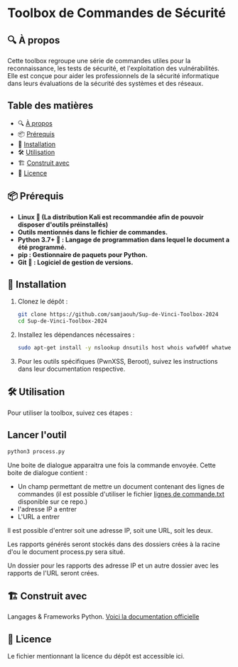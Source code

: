 # Toolbox de Commandes de Sécurité

## 🔍 À propos

Cette toolbox regroupe une série de commandes utiles pour la reconnaissance, les tests de sécurité, et l'exploitation des vulnérabilités. Elle est conçue pour aider les professionnels de la sécurité informatique dans leurs évaluations de la sécurité des systèmes et des réseaux.

## Table des matières

- 🔍 [À propos](#à-propos)
- 📦 [Prérequis](#prérequis)
- 🚀 [Installation](#installation)
- 🛠️ [Utilisation](#utilisation)
- 🏗️ [Construit avec](#construit-avec)
- 📝 [Licence](#licence)

## 📦 Prérequis

- **Linux 🐧 (La distribution Kali est recommandée afin de pouvoir disposer d'outils préinstallés)**
- **Outils mentionnés dans le fichier de commandes.**
- **Python 3.7+ 🐍 : Langage de programmation dans lequel le document a été programmé.**
- **pip : Gestionnaire de paquets pour Python.**
- **Git 🐙 : Logiciel de gestion de versions.**

## 🚀 Installation

1. Clonez le dépôt :
    ```bash
    git clone https://github.com/samjaouh/Sup-de-Vinci-Toolbox-2024
    cd Sup-de-Vinci-Toolbox-2024
    ```

2. Installez les dépendances nécessaires :
    ```bash
    sudo apt-get install -y nslookup dnsutils host whois wafw00f whatweb dnsrecon fping traceroute testssl sslscan sslyze nmap spiderfoot nikto httrack curl wapiti theHarvester gobuster sublist3r dirb wpscan snmpcheck enum4linux nbtscan smbmap sqlmap hydra medusa ncrack crackmapexec
    ```

3. Pour les outils spécifiques (PwnXSS, Beroot), suivez les instructions dans leur documentation respective.

## 🛠️ Utilisation

Pour utiliser la toolbox, suivez ces étapes :

## Lancer l'outil

```bash
python3 process.py
```
Une boite de dialogue apparaitra une fois la commande envoyée. Cette boite de dialogue contient :

- Un champ permettant de mettre un document contenant des lignes de commandes (il est possible d'utiliser le fichier [lignes de commande.txt](https://github.com/samjaouh/Sup-de-Vinci-Toolbox-2024/blob/main/ligne%20de%20commandes.txt) disponible sur ce repo.)
- l'adresse IP a entrer
- L'URL a entrer

Il est possible d'entrer soit une adresse IP, soit une URL, soit les deux.

Les rapports générés seront stockés dans des dossiers crées à la racine d'ou le document process.py sera situé.

Un dossier pour les rapports des adresse IP et un autre dossier avec les rapports de l'URL seront crées.

## 🏗️ Construit avec

Langages & Frameworks Python. [Voici la documentation officielle](https://www.python.org/doc/)

## 📝 Licence

Le fichier mentionnant la licence du dépôt est accessible ici.
